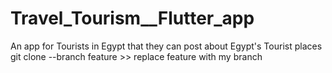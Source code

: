 # Travel_Tourism__Flutter_app
An app for Tourists in Egypt that they can post about Egypt's Tourist places
git clone <url> --branch feature  >> replace feature with my branch